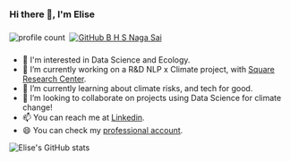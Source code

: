 ### Hi there 👋, I'm Elise

###
![profile count](https://komarev.com/ghpvc/?username=elise-chin&color=red)&nbsp;
[![GitHub B H S Naga Sai](https://img.shields.io/github/followers/elise-chin?label=follow&style=social)](https://github.com/elise-chin)&nbsp;
###

- 👀 I'm interested in Data Science and Ecology.
- 🔭 I’m currently working on a R&D NLP x Climate project, with [Square Research Center](https://www.square-management.com/square-research-center/?lang=en).
- 🌱 I’m currently learning about climate risks, and tech for good.
- 👯 I’m looking to collaborate on projects using Data Science for climate change!
- 📫 You can reach me at [Linkedin](https://fr.linkedin.com/in/elise-chin).
- 😄 You can check my [professional account](https://github.com/elise-chin-adway).


![Elise's GitHub stats](https://github-readme-stats-e2rh8h8jp-elise-chin.vercel.app/api?username=elise-chin&show_icons=true&hide_border=true&count_private=true)


<!--
**elise-chin/elise-chin** is a ✨ _special_ ✨ repository because its `README.md` (this file) appears on your GitHub profile.



Here are some ideas to get you started:

- 🔭 I’m currently working on ...
- 🌱 I’m currently learning ...
- 👯 I’m looking to collaborate on ...
- 🤔 I’m looking for help with ...
- 💬 Ask me about ...
- 📫 How to reach me: ...
- 😄 Pronouns: ...
- ⚡ Fun fact: ...
-->
